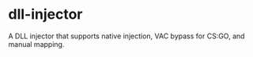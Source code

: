 # dll-injector
A DLL injector that supports native injection, VAC bypass for CS:GO, and manual mapping.
